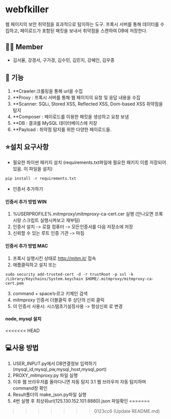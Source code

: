 # webfkiller
웹 페이지의 보안 취약점을 효과적으로 탐지하는 도구. 프록시 서버를 통해 데이터를 수집하고, 페이로드가 포함된 패킷을 보내서 취약점을 스캔하여 DB에 저장한다.

## 👯‍♀️ Member
- 김서율, 강경서, 구가경, 김수민, 김민지, 강혜인, 김우종

## 🎯 기능
1. **Crawler:크롤링을 통해 url을 수집
2. **Proxy : 프록시 서버를 통해 웹 페이지의 요청 및 응답 내용을 수집
3. **Scanner: SQLi, Stored XSS, Reflected XSS, Dom-based XSS 취약점을 탐지
4. **Composer : 페이로드를 이용한 패킷을 생성하고 요청 보냄
5. **DB : 결과를 MySQL 데이터베이스에 저장
6. **Payload : 취약점 탐지를 위한 다양한 페이로드들.

## ⭐설치 요구사항
- 필요한 파이썬 패키지 설치
  (requirements.txt파일에 필요한 패키지 이름 저장되어있음. 이 파일을 설치)
```python
pip install -r requirements.txt
```
- 인증서 추가하기
#### 인증서 추가 방법 WIN
1. %USERPROFILE%\.mitmproxy\mitmproxy-ca-cert.cer 실행 (안나오면 프록시랑 스크립트 실행시켜보고 재부팅)
2. 인증서 설치 -> 로컬 컴퓨터 -> 모든인증서를 다음 저장소에 저장
3. 신뢰할 수 있는 루트 인증 기관 -> 마침

#### 인증서 추가 방법 MAC
1. 프록시 실행시킨 상태로  http://mitm.it/ 접속
2. 애플클릭하고 설치 또는
```
sudo security add-trusted-cert -d -r trustRoot -p ssl -k /Library/Keychains/System.keychain $HOME/.mitmproxy/mitmproxy-ca-cert.pem
```
3. command + space누르고 키체인 검색
4. mitmproxy 인증서 더블클릭 후 상단의 신뢰 클릭
5. 이 인증서 사용시: 시스템초기설정사용 -> 항상신뢰 로 변경

#### node, mysql 설치

<<<<<<< HEAD
## 💻사용 방법
1. USER_INPUT.py에서 DB연결정보 입력하기(mysql_id,mysql_pw,mysql_host,mysql_port)
2. PROXY_mitmproxy.py 파일 실행
3. 이후 웹 브라우저를 돌아다니면 자동 탐지
   3.1 웹 브라우저 자동 탐지하며 command창 확인
4. Result폴더의 make_json.py파일 실행
5. 4번 실행 후 최상위url(125.130.152.101:8880).json 파일확인
=======




>>>>>>> 0123cc6 (Update README.md)
